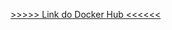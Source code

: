 <a href='https://hub.docker.com/repository/docker/hotmus/go-hello'>>>>>> Link do Docker Hub <<<<<<</a> 
